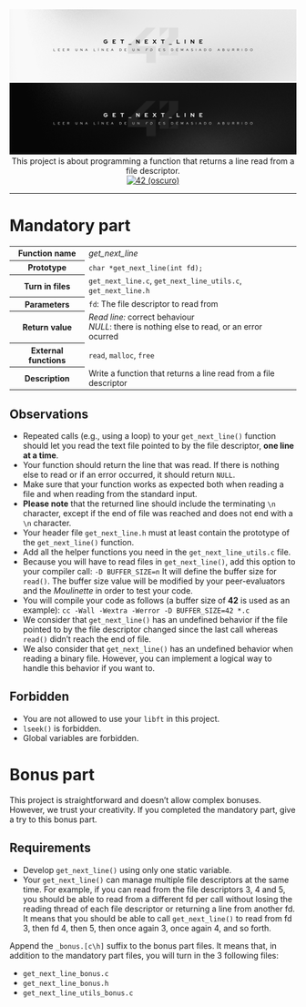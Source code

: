 <div align="center">
    <img src="https://github.com/15Galan/42_project-readmes/blob/master/banners/cursus/projects/get_next_line-light.png?raw=true#gh-light-mode-only" alt="Banner (claro)" />
    <img src="https://github.com/15Galan/42_project-readmes/blob/master/banners/cursus/projects/get_next_line-dark.png?raw=true#gh-dark-mode-only" alt="Banner (oscuro)" />
    <br>
    This project is about programming a function that returns a line read from a file descriptor.
    <br>
    <a href='https://profile.intra.42.fr/users/ppinedo-' target="_blank">
        <img alt='42 (oscuro)' src='https://img.shields.io/badge/Málaga-black?style=flat&logo=42&logoColor=white'/>
    </a>
</div>

---

# Mandatory part

<table>
  <tr>
    <th>Function name</th>
    <td><em>get_next_line</em></td>
  </tr>
  <tr>
	<th>Prototype</th>
	<td><code>char *get_next_line(int fd);</code></td>
  </tr>
  <tr>
    <th>Turn in files</th>
    <td><code>get_next_line.c</code>, <code>get_next_line_utils.c</code>, <code>get_next_line.h</code></td>
  </tr>
  <tr>
    <th>Parameters</th>
    <td><code>fd</code>: The file descriptor to read from</td>
  </tr>
  <tr>
	<th>Return value</th>
	<td><em>Read line:</em> correct behaviour<br><em>NULL</em>: there is nothing else to read, or an error ocurred</td>
  </tr>
  <tr>
    <th>External functions</th>
    <td><code>read</code>, <code>malloc</code>, <code>free</code></td>
  </tr>
  <tr>
    <th>Description</th>
    <td>Write a function that returns a line read from a file descriptor</td>
  </tr>
</table>

## Observations

- Repeated calls (e.g., using a loop) to your ``get_next_line()`` function should let
you read the text file pointed to by the file descriptor, __one line at a time__.
- Your function should return the line that was read.
If there is nothing else to read or if an error occurred, it should return ``NULL``.
- Make sure that your function works as expected both when reading a file and when
reading from the standard input.
- __Please note__ that the returned line should include the terminating ``\n`` character,
except if the end of file was reached and does not end with a ``\n`` character.
- Your header file ``get_next_line.h`` must at least contain the prototype of the
``get_next_line()`` function.
- Add all the helper functions you need in the ``get_next_line_utils.c`` file.
- Because you will have to read files in ``get_next_line()``, add this option to your
compiler call: ``-D BUFFER_SIZE=n``
It will define the buffer size for ``read()``.
The buffer size value will be modified by your peer-evaluators and the _Moulinette_
in order to test your code.
- You will compile your code as follows (a buffer size of __42__ is used as an example):
``cc -Wall -Wextra -Werror -D BUFFER_SIZE=42 *.c``
- We consider that ``get_next_line()`` has an undefined behavior if the file pointed to
by the file descriptor changed since the last call whereas ``read()`` didn’t reach the
end of file.
- We also consider that ``get_next_line()`` has an undefined behavior when reading
a binary file. However, you can implement a logical way to handle this behavior if
you want to.

## Forbidden

- You are not allowed to use your ``libft`` in this project.
- ``lseek()`` is forbidden.
- Global variables are forbidden.

# Bonus part

This project is straightforward and doesn’t allow complex bonuses. However, we trust
your creativity. If you completed the mandatory part, give a try to this bonus part.

## Requirements

- Develop ``get_next_line()`` using only one static variable.
- Your ``get_next_line()`` can manage multiple file descriptors at the same time.
For example, if you can read from the file descriptors 3, 4 and 5, you should be
able to read from a different fd per call without losing the reading thread of each
file descriptor or returning a line from another fd.
It means that you should be able to call ``get_next_line()`` to read from fd 3, then
fd 4, then 5, then once again 3, once again 4, and so forth.

Append the ``_bonus.[c\h]`` suffix to the bonus part files.
It means that, in addition to the mandatory part files, you will turn in the 3 following
files:
- ``get_next_line_bonus.c``
- ``get_next_line_bonus.h``
- ``get_next_line_utils_bonus.c``